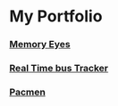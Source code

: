 # My Portfolio

### [Memory Eyes](https://github.com/gv68682/eyes)
### [Real Time bus Tracker](https://github.com/gv68682/realtimebustracker)
### [Pacmen](https://github.com/gv68682/pacmen)